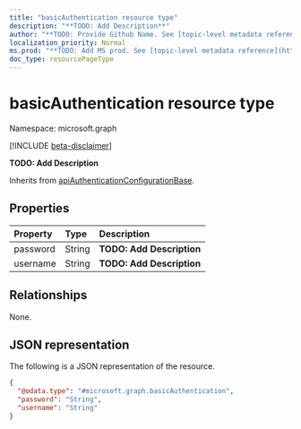 ```yaml
---
title: "basicAuthentication resource type"
description: "**TODO: Add Description**"
author: "**TODO: Provide Github Name. See [topic-level metadata reference](https://msgo.azurewebsites.net/add/document/guidelines/metadata.html#topic-level-metadata)**"
localization_priority: Normal
ms.prod: "**TODO: Add MS prod. See [topic-level metadata reference](https://msgo.azurewebsites.net/add/document/guidelines/metadata.html#topic-level-metadata)**"
doc_type: resourcePageType
---
```


# basicAuthentication resource type

Namespace: microsoft.graph

[!INCLUDE [beta-disclaimer](../../includes/beta-disclaimer.md)]

**TODO: Add Description**


Inherits from [apiAuthenticationConfigurationBase](../resources/apiauthenticationconfigurationbase.md).

## Properties
|Property|Type|Description|
|:---|:---|:---|
|password|String|**TODO: Add Description**|
|username|String|**TODO: Add Description**|

## Relationships
None.

## JSON representation
The following is a JSON representation of the resource.
<!-- {
  "blockType": "resource",
  "@odata.type": "microsoft.graph.basicAuthentication"
}
-->
``` json
{
  "@odata.type": "#microsoft.graph.basicAuthentication",
  "password": "String",
  "username": "String"
}
```

